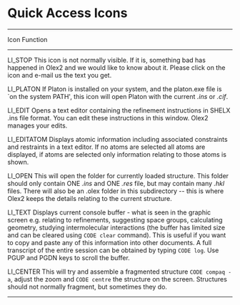 # Quick Access Icons


------------------------------------------------------------------------
Icon        Function
-------     ---------------------------------------------------------------
LI_STOP     This icon is not normally visible. If it is, something bad has happened in Olex2 and we would like to know about it. Please click on the icon and e-mail us the text you get.

LI_PLATON   If Platon is installed on your system, and the platon.exe file is `on the system PATH', this icon will open Platon with the current *.ins* or *.cif*.

LI_EDIT     Opens a text editor containing the refinement instructions in SHELX .ins file format. You can edit these instructions in this window. Olex2 manages your edits.

LI_EDITATOM Displays atomic information including associated constraints and restraints in a text editor. If no atoms are selected all atoms are displayed, if atoms are selected only information relating to those atoms is shown.
 
LI_OPEN     This will open the folder for currently loaded structure. This folder should only contain ONE *.ins* and ONE *.res* file, but may contain many *.hkl* files. There will also be an .olex folder in this subdirectory -- this is where Olex2 keeps the details relating to the current structure.
 
LI_TEXT     Displays current console buffer - what is seen in the graphic screen e.g. relating to refinements, suggesting space groups, calculating geometry, studying intermolecular interactions (the buffer has limited size and can be cleared using `CODE clear` command). This is useful if you want to copy and paste any of this information into other documents. A full transcript of the entire session can be obtained by typing `CODE log`. Use PGUP and PGDN keys to scroll the buffer.
 
LI_CENTER   This will try and assemble a fragmented structure `CODE compaq -a`, adjust the zoom and `CODE centre` the structure on the screen. Structures should not normally fragment, but sometimes they do.

------------------------------------------------------------------------
